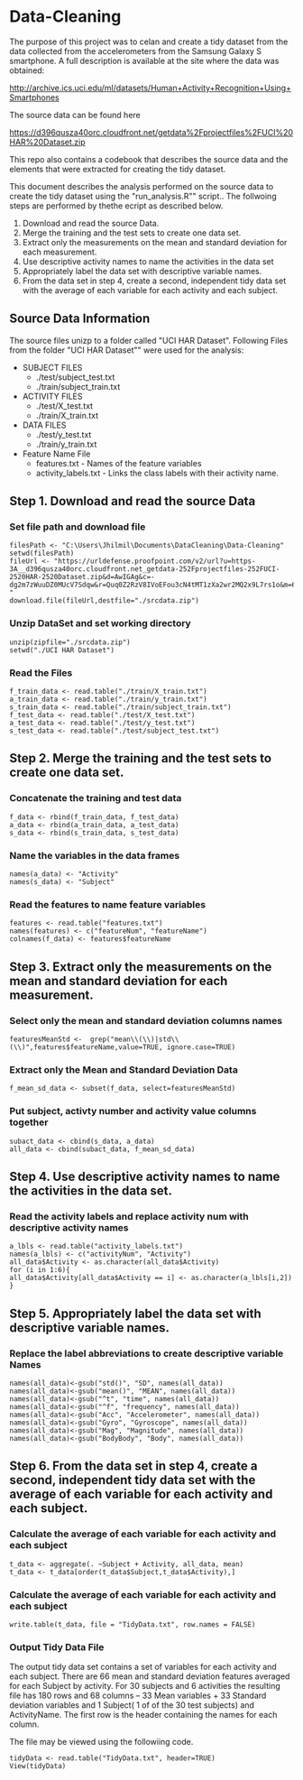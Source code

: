 # Data-Cleaning
The purpose of this project was to celan and create a tidy dataset from the data collected  from the accelerometers from the Samsung Galaxy S smartphone. A full description is available at the site where the data was obtained:

http://archive.ics.uci.edu/ml/datasets/Human+Activity+Recognition+Using+Smartphones

The source data can be found here

https://d396qusza40orc.cloudfront.net/getdata%2Fprojectfiles%2FUCI%20HAR%20Dataset.zip

This repo also contains a codebook that describes the source data and the elements that were extracted for creating the tidy dataset. 

This document describes the analysis performed on the source data to create the tidy dataset using the "run_analysis.R"" script.. The follwoing steps are performed by thethe ecript as described below.

1. Download and read the source Data.
2. Merge the training and the test sets to create one data set.
3. Extract only the measurements on the mean and standard deviation for each measurement.
4. Use descriptive activity names to name the activities in the data set
5. Appropriately label the data set with descriptive variable names.
6. From the data set in step 4, create a second, independent tidy data set with the average of each variable for each activity and each subject.

## Source Data Information

The source files unizp to a folder called "UCI HAR Dataset". Following Files from the folder "UCI HAR Dataset"" were used for the analysis:

* SUBJECT FILES
    + ./test/subject_test.txt
    + ./train/subject_train.txt
* ACTIVITY FILES
    + ./test/X_test.txt
    + ./train/X_train.txt
* DATA FILES
    + ./test/y_test.txt
    + ./train/y_train.txt
* Feature Name File
    + features.txt - Names of the feature variables
    + activity_labels.txt - Links the class labels with their activity name.

## Step 1. Download and read the source Data

### Set file path and download file
```{r}
filesPath <- "C:\Users\Jhilmil\Documents\DataCleaning\Data-Cleaning"
setwd(filesPath)
fileUrl <- "https://urldefense.proofpoint.com/v2/url?u=https-3A__d396qusza40orc.cloudfront.net_getdata-252Fprojectfiles-252FUCI-2520HAR-2520Dataset.zip&d=AwIGAg&c=-dg2m7zWuuDZ0MUcV7Sdqw&r=Quq0Z2RzV8IVoEFou3cN4tMT1zXa2wr2MQ2x9L7rs1o&m=6RK601QOPxuiYzo_NyEce0IpLTomSroJKg9KcjZz7ss&s=EFqeIlPQDkCr3nCYSFUZTGTEeWpxMZ6oPEzy1z1xCXU&e= "
download.file(fileUrl,destfile="./srcdata.zip")
```
### Unzip DataSet and set working directory
```{r}
unzip(zipfile="./srcdata.zip")
setwd("./UCI HAR Dataset")
```
### Read the Files
```{r}
f_train_data <- read.table("./train/X_train.txt")
a_train_data <- read.table("./train/y_train.txt")
s_train_data <- read.table("./train/subject_train.txt")
f_test_data <- read.table("./test/X_test.txt")
a_test_data <- read.table("./test/y_test.txt") 
s_test_data <- read.table("./test/subject_test.txt")
```
## Step 2. Merge the training and the test sets to create one data set.

### Concatenate the training and test data
```{r}
f_data <- rbind(f_train_data, f_test_data)
a_data <- rbind(a_train_data, a_test_data)
s_data <- rbind(s_train_data, s_test_data)
```
### Name the variables in the data frames
```{r}
names(a_data) <- "Activity"
names(s_data) <- "Subject"
```
### Read the features to name feature variables
```{r}
features <- read.table("features.txt")
names(features) <- c("featureNum", "featureName")
colnames(f_data) <- features$featureName
```
## Step 3. Extract only the measurements on the mean and standard deviation for each measurement.

### Select only the mean and standard deviation columns names
```{r}
featuresMeanStd <-  grep("mean\\(\\)|std\\(\\)",features$featureName,value=TRUE, ignore.case=TRUE)
```

### Extract only the Mean and Standard Deviation Data
```{r}
f_mean_sd_data <- subset(f_data, select=featuresMeanStd)
```

### Put subject, activty number and activity value columns together
```{r}
subact_data <- cbind(s_data, a_data)
all_data <- cbind(subact_data, f_mean_sd_data)
```

## Step 4. Use descriptive activity names to name the activities in the data set.

### Read the activity labels and replace activity num with descriptive activity names
```{r}
a_lbls <- read.table("activity_labels.txt")
names(a_lbls) <- c("activityNum", "Activity")
all_data$Activity <- as.character(all_data$Activity)
for (i in 1:6){
all_data$Activity[all_data$Activity == i] <- as.character(a_lbls[i,2])
}
```

## Step 5. Appropriately label the data set with descriptive variable names.

### Replace the label abbreviations to create descriptive variable Names
```{r}
names(all_data)<-gsub("std()", "SD", names(all_data))
names(all_data)<-gsub("mean()", "MEAN", names(all_data))
names(all_data)<-gsub("^t", "time", names(all_data))
names(all_data)<-gsub("^f", "frequency", names(all_data))
names(all_data)<-gsub("Acc", "Accelerometer", names(all_data))
names(all_data)<-gsub("Gyro", "Gyroscope", names(all_data))
names(all_data)<-gsub("Mag", "Magnitude", names(all_data))
names(all_data)<-gsub("BodyBody", "Body", names(all_data))
```
## Step 6. From the data set in step 4, create a second, independent tidy data set with the average of each variable for each activity and each subject.

### Calculate the average of each variable for each activity and each subject
```{r}
t_data <- aggregate(. ~Subject + Activity, all_data, mean)
t_data <- t_data[order(t_data$Subject,t_data$Activity),]
```
### Calculate the average of each variable for each activity and each subject
```{r}
write.table(t_data, file = "TidyData.txt", row.names = FALSE)
```
### Output Tidy Data File
The output tidy data set contains a set of variables for each activity and each subject. There are 66 mean and standard deviation features averaged for each Subject by activity. For 30 subjects and 6 activities the resulting file has 180 rows and 68 columns – 33 Mean variables + 33 Standard deviation variables and 1 Subject( 1 of of the 30 test subjects) and ActivityName. The  first row is the header containing the names for each column.

The file may be viewed using the followiing code.
```{r}
tidyData <- read.table("TidyData.txt", header=TRUE)
View(tidyData)
```
